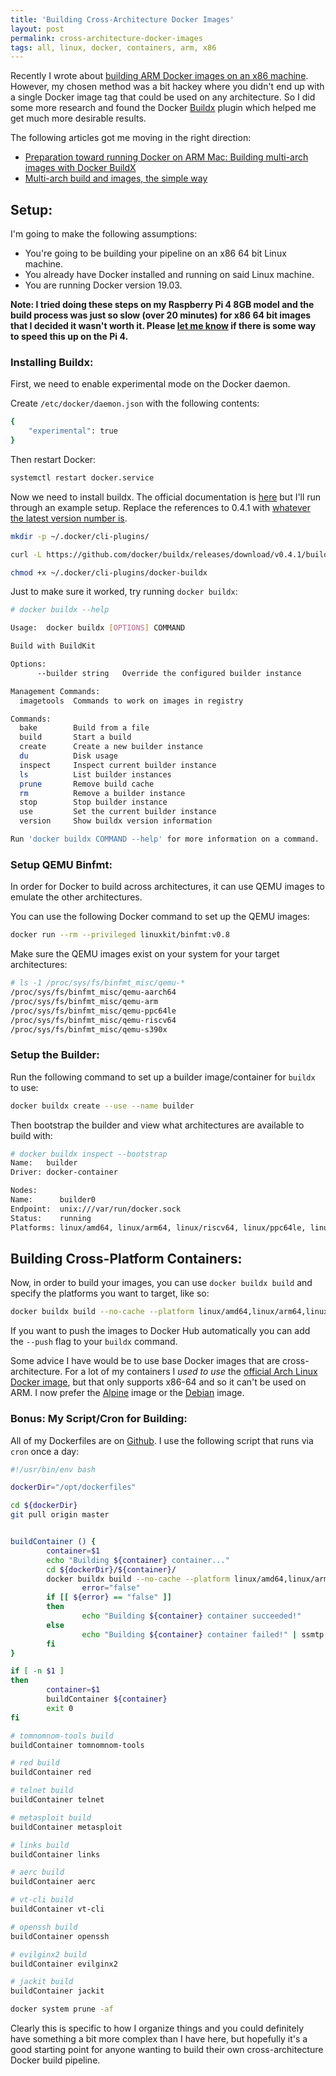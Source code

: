```yaml
---
title: 'Building Cross-Architecture Docker Images'
layout: post
permalink: cross-architecture-docker-images
tags: all, linux, docker, containers, arm, x86
---
```


Recently I wrote about [building ARM Docker images on an x86 machine](https://the-empire.systems/arm-containers-linux). However, my chosen method was a bit hackey where you didn't end up with a single Docker image tag that could be used on any architecture. So I did some more research and found the Docker [Buildx](https://github.com/docker/buildx) plugin which helped me get much more desirable results.

The following articles got me moving in the right direction:
- [Preparation toward running Docker on ARM Mac: Building multi-arch images with Docker BuildX](https://medium.com/nttlabs/buildx-multiarch-2c6c2df00ca2)
- [Multi-arch build and images, the simple way](https://www.docker.com/blog/multi-arch-build-and-images-the-simple-way/)


## Setup:

I'm going to make the following assumptions:
- You're going to be building your pipeline on an x86 64 bit Linux machine.
- You already have Docker installed and running on said Linux machine.
- You are running Docker version 19.03.

__Note: I tried doing these steps on my Raspberry Pi 4 8GB model and the build process was just so slow (over 20 minutes) for x86 64 bit images that I decided it wasn't worth it. Please [let me know](https://the-empire.systems/contact) if there is some way to speed this up on the Pi 4.__

### Installing Buildx:

First, we need to enable experimental mode on the Docker daemon.

Create `/etc/docker/daemon.json` with the following contents:

```bash
{ 
    "experimental": true 
}
```

Then restart Docker:

```bash
systemctl restart docker.service
```

Now we need to install buildx. The official documentation is [here](https://github.com/docker/buildx#installing) but I'll run through an example setup. Replace the references to 0.4.1 with [whatever the latest version number is](https://github.com/docker/buildx/releases/latest).

```bash
mkdir -p ~/.docker/cli-plugins/

curl -L https://github.com/docker/buildx/releases/download/v0.4.1/buildx-v0.4.1.linux-amd64 -o ~/.docker/cli-plugins/docker-buildx

chmod +x ~/.docker/cli-plugins/docker-buildx
```


Just to make sure it worked, try running `docker buildx`:

```bash
# docker buildx --help

Usage:  docker buildx [OPTIONS] COMMAND

Build with BuildKit

Options:
      --builder string   Override the configured builder instance

Management Commands:
  imagetools  Commands to work on images in registry

Commands:
  bake        Build from a file
  build       Start a build
  create      Create a new builder instance
  du          Disk usage
  inspect     Inspect current builder instance
  ls          List builder instances
  prune       Remove build cache 
  rm          Remove a builder instance
  stop        Stop builder instance
  use         Set the current builder instance
  version     Show buildx version information 

Run 'docker buildx COMMAND --help' for more information on a command.
```

### Setup QEMU Binfmt:

In order for Docker to build across architectures, it can use QEMU images to emulate the other architectures.

You can use the following Docker command to set up the QEMU images:

```bash
docker run --rm --privileged linuxkit/binfmt:v0.8
```

Make sure the QEMU images exist on your system for your target architectures:

```bash
# ls -1 /proc/sys/fs/binfmt_misc/qemu-*
/proc/sys/fs/binfmt_misc/qemu-aarch64
/proc/sys/fs/binfmt_misc/qemu-arm
/proc/sys/fs/binfmt_misc/qemu-ppc64le
/proc/sys/fs/binfmt_misc/qemu-riscv64
/proc/sys/fs/binfmt_misc/qemu-s390x
```

### Setup the Builder:

Run the following command to set up a builder image/container for `buildx` to use:

```bash
docker buildx create --use --name builder
```

Then bootstrap the builder and view what architectures are available to build with:

```bash
# docker buildx inspect --bootstrap
Name:   builder
Driver: docker-container

Nodes:
Name:      builder0
Endpoint:  unix:///var/run/docker.sock
Status:    running
Platforms: linux/amd64, linux/arm64, linux/riscv64, linux/ppc64le, linux/s390x, linux/386, linux/arm/v7, linux/arm/v6
```


## Building Cross-Platform Containers:

Now, in order to build your images, you can use `docker buildx build` and specify the platforms you want to target, like so:

```bash
docker buildx build --no-cache --platform linux/amd64,linux/arm64,linux/arm -t heywoodlh/example .
```

If you want to push the images to Docker Hub automatically you can add the `--push` flag to your `buildx` command.

Some advice I have would be to use base Docker images that are cross-architecture. For a lot of my containers I _used to use_ the [official Arch Linux Docker image](https://hub.docker.com/_/archlinux?tab=tags), but that only supports x86-64 and so it can't be used on ARM. I now prefer the [Alpine](https://hub.docker.com/_/alpine) image or the [Debian](https://hub.docker.com/_/debian) image.


### Bonus: My Script/Cron for Building:

All of my Dockerfiles are on [Github](https://github.com/heywoodlh/dockerfiles). I use the following script that runs via `cron` once a day:


```bash
#!/usr/bin/env bash

dockerDir="/opt/dockerfiles"

cd ${dockerDir}
git pull origin master 


buildContainer () {
        container=$1
        echo "Building ${container} container..."
        cd ${dockerDir}/${container}/
        docker buildx build --no-cache --platform linux/amd64,linux/arm64,linux/arm --push -t heywoodlh/${container} . &&\
                error="false"
        if [[ ${error} == "false" ]]
        then
                echo "Building ${container} container succeeded!"
        else
                echo "Building ${container} container failed!" | ssmtp user@example.com
        fi
}

if [ -n $1 ]
then
        container=$1
        buildContainer ${container} 
        exit 0
fi

# tomnomnom-tools build
buildContainer tomnomnom-tools

# red build
buildContainer red

# telnet build
buildContainer telnet

# metasploit build
buildContainer metasploit

# links build
buildContainer links

# aerc build
buildContainer aerc

# vt-cli build
buildContainer vt-cli

# openssh build
buildContainer openssh

# evilginx2 build
buildContainer evilginx2

# jackit build
buildContainer jackit

docker system prune -af
```


Clearly this is specific to how I organize things and you could definitely have something a bit more complex than I have here, but hopefully it's a good starting point for anyone wanting to build their own cross-architecture Docker build pipeline. 

